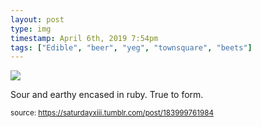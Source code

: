 ```yaml
---
layout: post
type: img
timestamp: April 6th, 2019 7:54pm
tags: ["Edible", "beer", "yeg", "townsquare", "beets"]
---
```

<img src="https://saturdayxiii.github.io/media/183999761984.jpg"/>

Sour and earthy encased in ruby.  True to form.
 
  
<small>source: https://saturdayxiii.tumblr.com/post/183999761984</small>